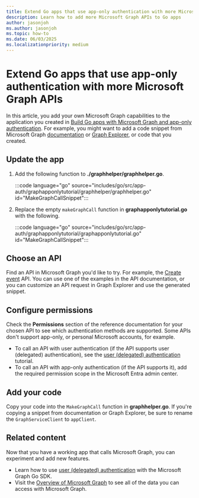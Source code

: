 ```yaml
---
title: Extend Go apps that use app-only authentication with more Microsoft Graph APIs
description: Learn how to add more Microsoft Graph APIs to Go apps
author: jasonjoh
ms.author: jasonjoh
ms.topic: how-to
ms.date: 06/03/2025
ms.localizationpriority: medium
---
```


# Extend Go apps that use app-only authentication with more Microsoft Graph APIs

<!-- cSpell:ignore graphhelper, graphapponlytutorial -->

In this article, you add your own Microsoft Graph capabilities to the application you created in [Build Go apps with Microsoft Graph and app-only authentication](go-app-only.md). For example, you might want to add a code snippet from Microsoft Graph [documentation](/graph/api/overview) or [Graph Explorer](https://developer.microsoft.com/graph/graph-explorer), or code that you created.

## Update the app

1. Add the following function to **./graphhelper/graphhelper.go**.

    :::code language="go" source="includes/go/src/app-auth/graphapponlytutorial/graphhelper/graphhelper.go" id="MakeGraphCallSnippet":::

1. Replace the empty `makeGraphCall` function in **graphapponlytutorial.go** with the following.

    :::code language="go" source="includes/go/src/app-auth/graphapponlytutorial/graphapponlytutorial.go" id="MakeGraphCallSnippet":::

## Choose an API

Find an API in Microsoft Graph you'd like to try. For example, the [Create event](/graph/api/user-post-events) API. You can use one of the examples in the API documentation, or you can customize an API request in Graph Explorer and use the generated snippet.

## Configure permissions

Check the **Permissions** section of the reference documentation for your chosen API to see which authentication methods are supported. Some APIs don't support app-only, or personal Microsoft accounts, for example.

- To call an API with user authentication (if the API supports user (delegated) authentication), see the [user (delegated) authentication](dotnet.md) tutorial.
- To call an API with app-only authentication (if the API supports it), add the required permission scope in the Microsoft Entra admin center.

## Add your code

Copy your code into the `MakeGraphCall` function in **graphhelper.go**. If you're copying a snippet from documentation or Graph Explorer, be sure to rename the `GraphServiceClient` to `appClient`.

## Related content

Now that you have a working app that calls Microsoft Graph, you can experiment and add new features.

- Learn how to use [user (delegated) authentication](go.md) with the Microsoft Graph Go SDK.
- Visit the [Overview of Microsoft Graph](/graph/overview) to see all of the data you can access with Microsoft Graph.
